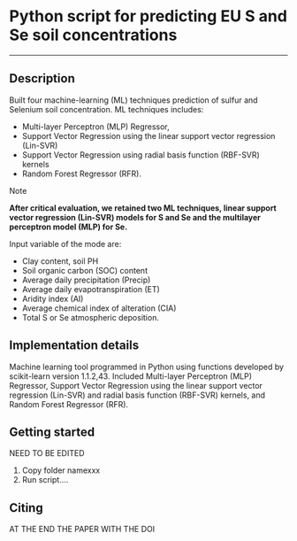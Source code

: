 # Python script for predicting EU S and Se soil concentrations
-----------------------------------------------------------------------------------
Description
-----------
Built four machine-learning (ML) techniques prediction of sulfur and Selenium soil concentration. 
ML techniques includes: 
- Multi-layer Perceptron (MLP) Regressor, 
- Support Vector Regression using the linear support vector regression (Lin-SVR) 
- Support Vector Regression using radial basis function (RBF-SVR) kernels
- Random Forest Regressor (RFR).
                        
> [!NOTE]
> **After critical evaluation, we retained two ML techniques, linear support vector regression (Lin-SVR) models for S and Se and the multilayer perceptron model (MLP) for Se.**

Input variable of the mode are: 
- Clay content, soil PH
- Soil organic carbon (SOC) content
- Average daily precipitation (Precip)
- Average daily evapotranspiration (ET)
- Aridity index (AI)
- Average chemical index of alteration (CIA)
- Total S or Se atmospheric deposition.
                                
Implementation details
----------------------
Machine learning tool programmed in Python using functions developed by scikit-learn version 1.1.2,43.
Included Multi-layer Perceptron (MLP) Regressor, Support Vector Regression using the linear support vector regression (Lin-SVR) 
and radial basis function (RBF-SVR) kernels, and Random Forest Regressor (RFR).

Getting started
----------------
NEED TO BE EDITED
1. Copy folder namexxx
2. Run script....

Citing
-------
AT THE END THE PAPER WITH THE DOI
